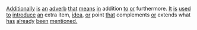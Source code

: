 [Additionally](./additionally.md) [is](./is.md) [an](./an.md) [adverb](./adverb.md) [that](./that.md) [means](./means.md) [in](./in.md) addition [to](./to.md) [or](./or.md) furthermore. [It](./it.md) [is](./is.md) [used](./used.md) [to](./to.md) [introduce](./introduce.md) [an](./an.md) extra item, [idea,](./idea.md) [or](./or.md) point [that](./that.md) complements [or](./or.md) extends what [has](./has.md) [already](./already.md) [been](./been.md) [mentioned.](./mentioned.md)